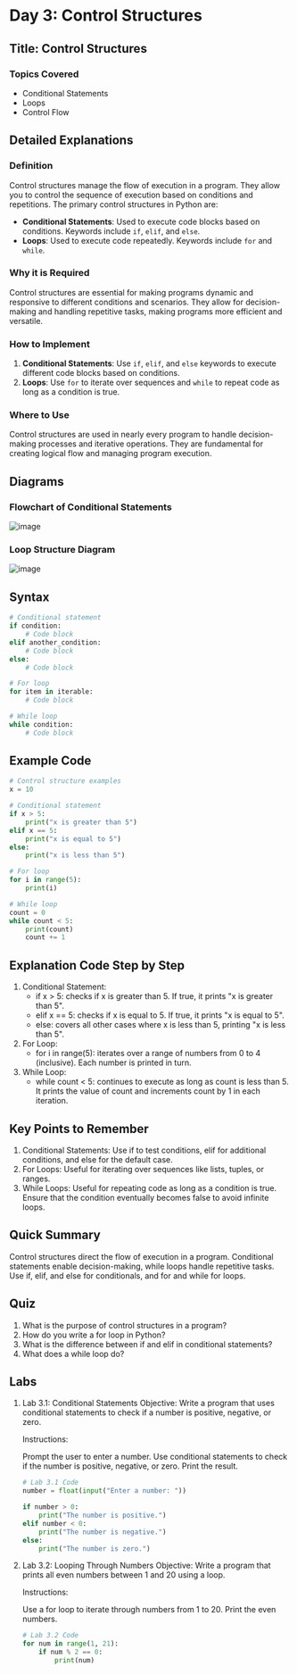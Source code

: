 # Day 3: Control Structures

## Title: Control Structures

### Topics Covered
- Conditional Statements
- Loops
- Control Flow

## Detailed Explanations

### Definition
Control structures manage the flow of execution in a program. They allow you to control the sequence of execution based on conditions and repetitions. The primary control structures in Python are:
- **Conditional Statements**: Used to execute code blocks based on conditions. Keywords include `if`, `elif`, and `else`.
- **Loops**: Used to execute code repeatedly. Keywords include `for` and `while`.

### Why it is Required
Control structures are essential for making programs dynamic and responsive to different conditions and scenarios. They allow for decision-making and handling repetitive tasks, making programs more efficient and versatile.

### How to Implement
1. **Conditional Statements**: Use `if`, `elif`, and `else` keywords to execute different code blocks based on conditions.
2. **Loops**: Use `for` to iterate over sequences and `while` to repeat code as long as a condition is true.

### Where to Use
Control structures are used in nearly every program to handle decision-making processes and iterative operations. They are fundamental for creating logical flow and managing program execution.

## Diagrams

### Flowchart of Conditional Statements
![image](https://github.com/karthikputtoju/Mastering-Python-in-21-Days/assets/37204779/73d1361d-c5b5-4c9d-b06e-fa7e62d43a42)


### Loop Structure Diagram
![image](https://github.com/karthikputtoju/Mastering-Python-in-21-Days/assets/37204779/c50dddff-515f-4122-acc8-a7993eaeb584)

## Syntax
```python
# Conditional statement
if condition:
    # Code block
elif another_condition:
    # Code block
else:
    # Code block

# For loop
for item in iterable:
    # Code block

# While loop
while condition:
    # Code block
```

## Example Code
```python
# Control structure examples
x = 10

# Conditional statement
if x > 5:
    print("x is greater than 5")
elif x == 5:
    print("x is equal to 5")
else:
    print("x is less than 5")

# For loop
for i in range(5):
    print(i)

# While loop
count = 0
while count < 5:
    print(count)
    count += 1
```

## Explanation Code Step by Step
1. Conditional Statement:
	- if x > 5: checks if x is greater than 5. If true, it prints "x is greater than 5".
	- elif x == 5: checks if x is equal to 5. If true, it prints "x is equal to 5".
	- else: covers all other cases where x is less than 5, printing "x is less than 5".
2. For Loop:
	- for i in range(5): iterates over a range of numbers from 0 to 4 (inclusive). Each number is printed in turn.
3. While Loop:
	- while count < 5: continues to execute as long as count is less than 5. It prints the value of count and increments count by 1 in each iteration.

## Key Points to Remember
1. Conditional Statements: Use if to test conditions, elif for additional conditions, and else for the default case.
2. For Loops: Useful for iterating over sequences like lists, tuples, or ranges.
3. While Loops: Useful for repeating code as long as a condition is true. Ensure that the condition eventually becomes false to avoid infinite loops.

## Quick Summary
Control structures direct the flow of execution in a program. Conditional statements enable decision-making, while loops handle repetitive tasks. Use if, elif, and else for conditionals, and for and while for loops.

## Quiz
1. What is the purpose of control structures in a program?
2. How do you write a for loop in Python?
3. What is the difference between if and elif in conditional statements?
4. What does a while loop do?

## Labs
1. Lab 3.1: Conditional Statements
   Objective: Write a program that uses conditional statements to check if a number is positive, negative, or zero.

   Instructions:

   Prompt the user to enter a number.
   Use conditional statements to check if the number is positive, negative, or zero.
   Print the result.
	```python
	# Lab 3.1 Code
	number = float(input("Enter a number: "))
	
	if number > 0:
	    print("The number is positive.")
	elif number < 0:
	    print("The number is negative.")
	else:
	    print("The number is zero.")
	```
2. Lab 3.2: Looping Through Numbers
   Objective: Write a program that prints all even numbers between 1 and 20 using a loop.

   Instructions:

   Use a for loop to iterate through numbers from 1 to 20.
   Print the even numbers.
	```python
	# Lab 3.2 Code
	for num in range(1, 21):
	    if num % 2 == 0:
	        print(num)
	```

